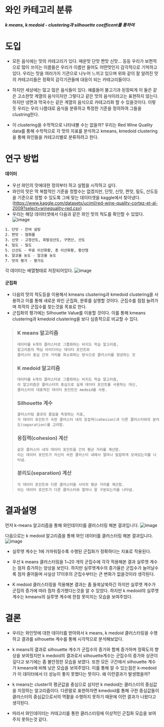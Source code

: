 # 와인 카테고리 분류
##### k means, k medoid - clustering과 silhouette coefficent를 통하여 


# 도입
- 모든 음식에는 맛의 카테고리가 있다. 매운맛 단맛 짠맛 신맛… 등등 우리가 보편적으로 많이 쓰이는 이름들은 우리가 이름만 들어도 어떤맛인지 감각적으로 기억하고있다. 우리는 맛을 여러가지 기관으로 나누어 느끼고 있으며
위와 같이 잘 알려진 맛의 카테고리들은 정확히 감각기관들에 대응이 되는 카테고리들이다.


- 하지만 세상에는 많고 많은 음식들이 있다. 예를들어 불고기과 된장찌게 이 둘은 같은 고소한맛 계열의 음식이지만 그렇다고 같은 맛의 음식이라고는 표현하지 않는다. 하지만 냉면과 막국수는 같은 계열의 음식으로 카테고리화 할 수 있을것이다. 이렇듯 우리는 우리 나름대로 음식을 분류하고 특정한 기준을 정의하여 그들을 clustring한다.

- 이 clustering을 수학적으로 나타내볼 수는 없을까? 우리는 Red Wine Quality data를 통해 수학적으로 각 맛의 지표를 분석하고 kmeans, kmedoid clustering을 통해 와인들을 카테고리별로 분류하려고 한다.


# 연구 방법

#### 데이터

- 우선 와인의 맛에대한 정의부터 하고 실험을 시작하고 싶다.
- 와인의 맛은 딱 복합적인 기준을 정할수는 없겠지만, 단맛, 신맛, 짠맛, 밀도, 산도등을 기준으로 정할 수 있도록 그에 맞는 데이터셋을 kaggle에서 찾아냈다. (https://www.kaggle.com/datasets/uciml/red-wine-quality-cortez-et-al-2009?select=winequality-red.csv)  
- 우리는 해당 데이터셋에서 다음과 같은 와인 맛의 척도를 확인할 수 있었다.
![image](https://github.com/ysh4296/WineTaster/assets/29995264/6cce6b41-8b46-4410-985c-557c1e33f894)

```
1. 단맛 - 잔여 설탕
2. 짠맛 - 염화물
3. 신맛 - 고정산도, 휘발성산도, 구연산, 산도
4. 밀도 - 밀도
5. 신선도 - 무료 이산화황, 총 이산화황, 황산염 
6. 알코올 농도 - 알코올 농도
7. 맛의 평가 - 평가도
```

각 데이터는 배열형태로 저장되어있다.
![image](https://github.com/ysh4296/WineTaster/assets/29995264/0d1b8fc5-5769-4c96-8022-d2bf5e220780)



#### 군집화
- 다음의 맛의 척도등을 이용해서 kmeans clustering과 kmedoid clustering을 사용하고 이를 통해 새로운 와인 군집화, 분류를 실행할 것이다. 군집수를 점점 늘려가며 최적의 군집수를 찾는것을 목표로 한다.
- 군집화의 평가에는 Silhouette Value를 이용할 것이다. 이를 통해 kmeans clustering과 kmedoid clustering을 보다 심층적으로 비교할 수 있다.

> ### K means 알고리즘
> ```
> 데이터를 k개의 클러스터로 그룹화하는 비지도 학습 알고리즘, 
> 알고리즘의 핵심 아이디어는 데이터 포인트와 
> 클러스터 중심 간의 거리를 최소화하는 방식으로 클러스터를 형성하는 것 
> ```
>
> ### K medoid 알고리즘
> ```
> 데이터를 k개의 클러스터로 그룹화하는 비지도 학습 알고리즘, 
> 이 알고리즘은 클러스터의 중심으로 실제 데이터 포인트를 사용하는 대신, 
> 클러스터의 대표적인 데이터 포인트인 medoid를 사용.
> ```
>
> ### Silhouette 계수
> ```
> 클러스터링 결과의 품질을 측정하는 지표, 
> 각 데이터 포인트가 속한 클러스터 내의 응집력(cohesion)과 다른 클러스터와의 분리도(separation)를 고려함.
> ```
>
> ### 응집력(cohesion) 계산
> ```
> 같은 클러스터 내의 데이터 포인트들 간의 평균 거리를 계산함. 
> 이는 데이터 포인트가 자신이 속한 클러스터 내에서 얼마나 밀접하게 모여있는지를 나타냄.
> ```
> 
> ### 분리도(separation) 계산
> ```
> 각 데이터 포인트와 다른 클러스터들 사이의 평균 거리를 계산함.
> 이는 데이터 포인트가 다른 클러스터와 얼마나 잘 구분되는지를 나타냄.
> ```

# 결과설명
먼저 k-means 알고리즘을 통해 와인데이터를 클러스터링 해본 결과입니다.
![image](https://github.com/ysh4296/WineTaster/assets/29995264/f10d5440-b139-4807-8c65-0dd00069861a)

다음으로는 k medoid 알고리즘을 통해 와인 데이터를 클러스터링 해본 결과입니다.
![image](https://github.com/ysh4296/WineTaster/assets/29995264/d316c645-1e60-4ccb-95b8-88c2365f1762)


- 실루엣 계수는 1에 가까워질수록 수행된 군집화가 정확하다는 지표로 작용된다.

- 우선 k means 클러스터링을 1~20 개의 군집수에 각각 적용해본 결과 실루엣 계수는 점차 증가하는 양상을 보인다. 하지만 실루엣계수의 증가율은 군집수가 늘어날수록 점차 줄어들며 사실상 17이후의 군집수부터는 큰 변화가 없을것이라 생각된다.

- K medoid 클러스터링을 적용해본 결과는 좀 들쑥날쑥하긴 하지만 실루엣 계수가 군집의 증가에 따라 점차 증가했다는것을 알 수 있었다. 하지만 k medoid의 실루엣 계수는 kmeans의 실루엣 계수에 한참 못미치는 모습을 보여주었다. 



# 결론
- 우리는 와인맛에 대한 데이터를 받아와서 k means, k medoid 클러스터링을 수행하고 결과를 silhouette 계수를 통해 시각적으로 분석해보았다.
- k means의 결과로 silhouette 계수가 군집수의 증가와 함께 증가하며 정확도의 향상을 보여줬지만 k medoid의 결과로서 silhouette계수는 군집수의 증가와 상관이 깊다고 보기에는 좀 불안정한 모습을 보였다. 또한 모든 구간에서 silhouette 계수가 kmeans에 비해 낮은 모습을 보여주었다. 이를 통해 알 수 있는점은 k-medoid가 이 데이터에서 더 성능이 좋지 못했다는 뜻이다. 왜 이런결과가 발생했을까?

- k means는 cluster의 평균값을 중심으로 삼지만 k medoid는 클러스터의 중심값을 지정하는 알고리즘이다. 다른말로 표현하자면 kmedoid를 통해 구한 중심값들이 클러스터의 중심값으로서의 역활을 수행하지 못하기 때문에 이런 결과가 나왔다고 생각된다.

- 따라서 와인데이터는 카테고리를 통한 클러스터링에 이상적인 군집화 모습을 보여주지 못하는것 같다.


